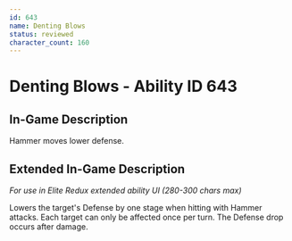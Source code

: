```yaml
---
id: 643
name: Denting Blows
status: reviewed
character_count: 160
---
```


# Denting Blows - Ability ID 643

## In-Game Description
Hammer moves lower defense.

## Extended In-Game Description
*For use in Elite Redux extended ability UI (280-300 chars max)*

Lowers the target's Defense by one stage when hitting with Hammer attacks. Each target can only be affected once per turn. The Defense drop occurs after damage.